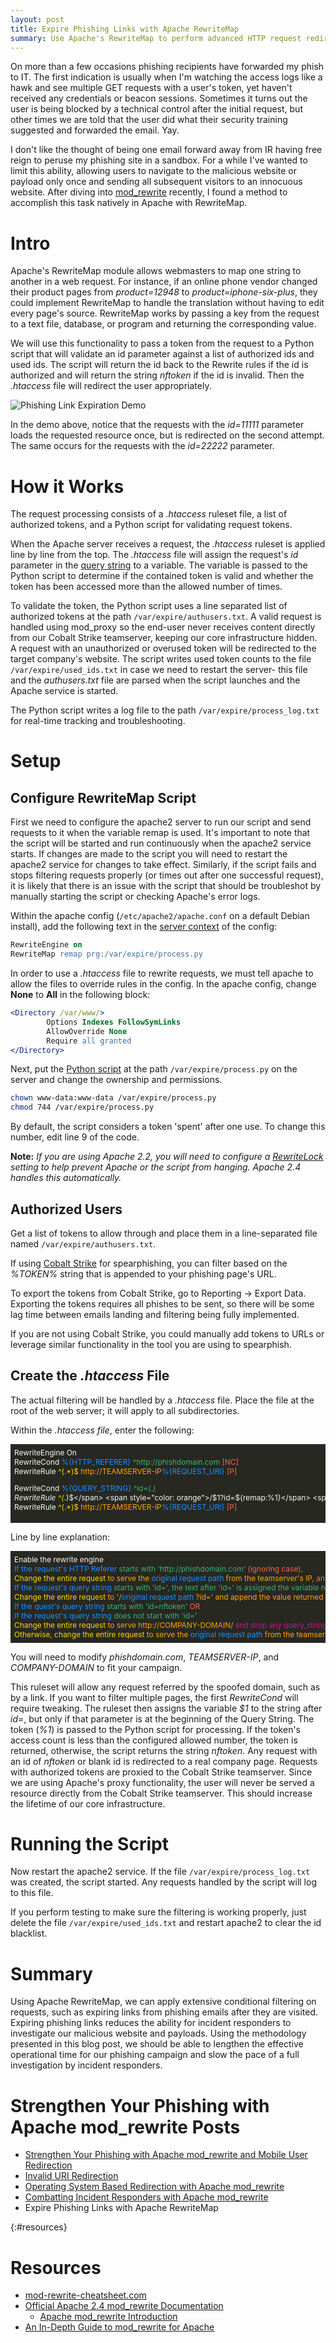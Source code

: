 ```yaml
---
layout: post
title: Expire Phishing Links with Apache RewriteMap
summary: Use Apache's RewriteMap to perform advanced HTTP request redirection, such as expiring phishing links and round-robin redirecting users to payloads.
---
```


On more than a few occasions phishing recipients have forwarded my phish to IT. The first indication is usually when I'm watching the access logs like a hawk and see multiple GET requests with a user's token, yet haven't received any credentials or beacon sessions. Sometimes it turns out the user is being blocked by a technical control after the initial request, but other times we are told that the user did what their security training suggested and forwarded the email. Yay. 

I don't like the thought of being one email forward away from IR having free reign to peruse my phishing site in a sandbox. For a while I've wanted to limit this ability, allowing users to navigate to the malicious website or payload only once and sending all subsequent visitors to an innocuous website. After diving into [mod_rewrite]({{site.baseurl}}/2016-12-18-strengthen-phishing-with-apache-mod_rewrite/) recently, I found a method to accomplish this task natively in Apache with RewriteMap.


# Intro
Apache's RewriteMap module allows webmasters to map one string to another in a web request. For instance, if an online phone vendor changed their product pages from *product=12948* to *product=iphone-six-plus*, they could implement RewriteMap to handle the translation without having to edit every page's source. RewriteMap works by passing a key from the request to a text file, database, or program and returning the corresponding value.

We will use this functionality to pass a token from the request to a Python script that will validate an id parameter against a list of authorized ids and used ids. The script will return the id back to the Rewrite rules if the id is authorized and will return the string *nftoken* if the id is invalid. Then the *.htaccess* file will redirect the user appropriately.


![Phishing Link Expiration Demo](/assets/apache/expire-demo.gif)

In the demo above, notice that the requests with the *id=11111* parameter loads the requested resource once, but is redirected on the second attempt. The same occurs for the requests with the *id=22222* parameter.

# How it Works

The request processing consists of a *.htaccess* ruleset file, a list of authorized tokens, and a Python script for validating request tokens.

When the Apache server receives a request, the *.htaccess* ruleset is applied line by line from the top. The *.htaccess* file will assign the request's *id* parameter in the [query string]({{site.baseurl}}/2016-03-22-strengthen-your-phishing-with-apache-mod_rewrite-and-mobile-user-redirection/#rule-syntax) to a variable. The variable is passed to the Python script to determine if the contained token is valid and whether the token has been accessed more than the allowed number of times.

To validate the token, the Python script uses a line separated list of authorized tokens at the path `/var/expire/authusers.txt`. A valid request is handled using mod_proxy so the end-user never receives content directly from our Cobalt Strike teamserver, keeping our core infrastructure hidden. A request with an unauthorized or overused token will be redirected to the target company's website. The script writes used token counts to the file `/var/expire/used_ids.txt` in case we need to restart the server- this file and the *authusers.txt* file are parsed when the script launches and the Apache service is started. 

The Python script writes a log file to the path `/var/expire/process_log.txt` for real-time tracking and troubleshooting.


# Setup


## Configure RewriteMap Script

First we need to configure the apache2 server to run our script and send requests to it when the variable remap is used. It's important to note that the script will be started and run continuously when the apache2 service starts. If changes are made to the script you will need to restart the apache2 service for changes to take effect. Similarly, if the script fails and stops filtering requests properly (or times out after one successful request), it is likely that there is an issue with the script that should be troubleshot by manually starting the script or checking Apache's error logs.

Within the apache config (`/etc/apache2/apache.conf` on a default Debian install), add the following text in the [server context](https://httpd.apache.org/docs/2.4/mod/directive-dict.html#Context) of the config:

```apache
RewriteEngine on
RewriteMap remap prg:/var/expire/process.py
```

In order to use a *.htaccess* file to rewrite requests, we must tell apache to allow the files to override rules in the config. In the apache config, change **None** to **All** in the following block:

```apache
<Directory /var/www/>
        Options Indexes FollowSymLinks
        AllowOverride None
        Require all granted
</Directory>
```


Next, put the [Python script](https://github.com/bluscreenofjeff/Scripts/blob/master/Apache%20mod_rewrite/Link%20Expiration/process.py) at the path `/var/expire/process.py` on the server and change the ownership and permissions.

```bash
chown www-data:www-data /var/expire/process.py
chmod 744 /var/expire/process.py
```

By default, the script considers a token 'spent' after one use. To change this number, edit line 9 of the code.

**Note:** *If you are using Apache 2.2, you will need to configure a [RewriteLock](http://httpd.apache.org/docs/2.2/mod/mod_rewrite.html#rewritelock) setting to help prevent Apache or the script from hanging. Apache 2.4 handles this automatically.*

## Authorized Users

Get a list of tokens to allow through and place them in a line-separated file named `/var/expire/authusers.txt`. 

If using [Cobalt Strike](https://www.cobaltstrike.com/) for spearphishing, you can filter based on the *%TOKEN%* string that is appended to your phishing page's URL. 

To export the tokens from Cobalt Strike, go to Reporting -> Export Data. Exporting the tokens requires all phishes to be sent, so there will be some lag time between emails landing and filtering being fully implemented.

If you are not using Cobalt Strike, you could manually add tokens to URLs or leverage similar functionality in the tool you are using to spearphish.


## Create the *.htaccess* File

The actual filtering will be handled by a *.htaccess* file. Place the file at the root of the web server; it will apply to all subdirectories.

Within the *.htaccess file*, enter the following:

<div style="background-color:rgb(39,40,34);color:rgb(248,248,242);font-size:.85em;overflow-x:scroll;white-space: nowrap;padding:6px;">
RewriteEngine On<br>
RewriteCond <span style="color: dodgerblue">%{HTTP_REFERER}</span> <span style="color: mediumseagreen">^http://phishdomain.com</span> <span style="color: tomato">[NC]</span><br>
RewriteRule <span style="color: gold">^(.*)$</span> <span style="color: orange">http://TEAMSERVER-IP</span><span style="color: dodgerblue">%{REQUEST_URI}</span> <span style="color: tomato">[P]</span><br>

RewriteCond <span style="color: dodgerblue">%{QUERY_STRING}</span> <span style="color: mediumseagreen">^id=(.*)</span><br>
RewriteRule <span style="color: gold">^(.*)$</span> <span style="color: orange">/$1?id=${remap:%1}</span> <span style="color: tomato">[R=302]</span><br>
RewriteCond <span style="color: dodgerblue">%{QUERY_STRING}</span> <span style="color: mediumseagreen">^id=nftoken</span> <span style="color: tomato">[OR]</span><br>
RewriteCond <span style="color: dodgerblue">%{QUERY_STRING}</span> <span style="color: mediumseagreen">!^id=*</span><br>
RewriteRule <span style="color: gold">^(.*)$</span> <span style="color: orange">http://COMPANY-DOMAIN/</span><span style="color: mediumvioletred">?</span> <span style="color: tomato">[L,R=302]</span><br>
RewriteRule <span style="color: gold">^(.*)$</span> <span style="color: orange">http://TEAMSERVER-IP</span><span style="color: dodgerblue">%{REQUEST_URI}</span> <span style="color: tomato">[P]</span><br>
</div>

Line by line explanation:

<div style="background-color:rgb(39,40,34);color:rgb(248,248,242);font-size:.85em;overflow-x:scroll;white-space: nowrap;padding:6px;">
Enable the rewrite engine<br>
<span style="color: dodgerblue">If the request's HTTP Referer</span> <span style="color: mediumseagreen"> starts with 'http://phishdomain.com' </span> <span style="color: tomato"> (ignoring case),</span><br>
<span style="color: gold">Change the entire request</span> <span style="color: orange">to serve the </span><span style="color: dodgerblue">original request path</span> <span style="color: orange">from the teamserver's IP, </span><span style="color: tomato">and keep the user's address bar the same (obscure the teamserver's IP).</span><br>
<span style="color: dodgerblue">If the request's query string</span> <span style="color: mediumseagreen">starts with 'id=', the text after 'id=' is assigned the variable name %1 and</span><br>
<span style="color: gold">Change the entire request</span> <span style="color: orange"> to '/</span><span style="color: dodgerblue">original request path</span><span style="color: orange"> ?id=' and append the value returned by process.py.</span> <span style="color: tomato"> Redirect the user, changing the address bar, but continue evaluating rules.</span><br>
<span style="color: dodgerblue">If the quest's query string</span> <span style="color: mediumseagreen">starts with 'id=nftoken'</span> <span style="color: tomato"> OR</span><br>
<span style="color: dodgerblue">If the request's query string</span> <span style="color: mediumseagreen">does not start with 'id='</span><br>
<span style="color: gold">Change the entire request</span> <span style="color: orange">to serve http://COMPANY-DOMAIN/</span> <span style="color: mediumvioletred">and drop any query_strings from original request.</span> <span style="color: tomato"> Do not evaluate further rules and redirect the user, changing their address bar.</span><br>
<span style="color: gold">Otherwise, change the entire request</span> <span style="color: orange">to serve the </span><span style="color:dodgerblue">original request path</span> <span style="color: orange">from the teamserver's IP </span><span style="color: tomato">and keep the user's address bar the same (obscure the teamserver's IP).</span><br>
</div>


You will need to modify *phishdomain.com*, *TEAMSERVER-IP*, and *COMPANY-DOMAIN* to fit your campaign.

This ruleset will allow any request referred by the spoofed domain, such as by a link. If you want to filter multiple pages, the first *RewriteCond* will require tweaking. The ruleset then assigns the variable *$1* to the string after *id=*, but only if that parameter is at the beginning of the Query String. The token (*%1*) is passed to the Python script for processing. If the token's access count is less than the configured allowed number, the token is returned, otherwise, the script returns the string *nftoken*. Any request with an id of *nftoken* or blank id is redirected to a real company page. Requests with authorized tokens are proxied to the Cobalt Strike teamserver. Since we are using Apache's proxy functionality, the user will never be served a resource directly from the Cobalt Strike teamserver. This should increase the lifetime of our core infrastructure. 


# Running the Script

Now restart the apache2 service. If the file `/var/expire/process_log.txt` was created, the script started. Any requests handled by the script will log to this file.

If you perform testing to make sure the filtering is working properly, just delete the file `/var/expire/used_ids.txt` and restart apache2 to clear the id blacklist. 

# Summary
Using Apache RewriteMap, we can apply extensive conditional filtering on requests, such as expiring links from phishing emails after they are visited. Expiring phishing links reduces the ability for incident responders to investigate our malicious website and payloads. Using the methodology presented in this blog post, we should be able to lengthen the effective operational time for our phishing campaign and slow the pace of a full investigation by incident responders.




# Strengthen Your Phishing with Apache mod_rewrite Posts

* [Strengthen Your Phishing with Apache mod_rewrite and Mobile User Redirection]({{site.baseurl}}/2016-03-22-strengthen-your-phishing-with-apache-mod_rewrite-and-mobile-user-redirection/)
* [Invalid URI Redirection]({{site.baseurl}}/2016-03-29-invalid-uri-redirection-with-apache-mod_rewrite/)
* [Operating System Based Redirection with Apache mod_rewrite]({{site.baseurl}}/2016-04-05-operating-system-based-redirection-with-apache-mod_rewrite/)
* [Combatting Incident Responders with Apache mod_rewrite]({{site.baseurl}}/2016-04-12-combatting-incident-responders-with-apache-mod_rewrite/)
* Expire Phishing Links with Apache RewriteMap


{:#resources}

# Resources

* [mod-rewrite-cheatsheet.com](http://mod-rewrite-cheatsheet.com)
* [Official Apache 2.4 mod_rewrite Documentation](http://httpd.apache.org/docs/current/rewrite/)
	* [Apache mod_rewrite Introduction](https://httpd.apache.org/docs/2.4/en/rewrite/intro.html)
* [An In-Depth Guide to mod_rewrite for Apache](http://code.tutsplus.com/tutorials/an-in-depth-guide-to-mod_rewrite-for-apache--net-6708)

